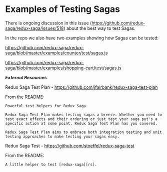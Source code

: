 # Examples of Testing Sagas

There is ongoing discussion in this issue (https://github.com/redux-saga/redux-saga/issues/518) about the best way to test Sagas.


In the repo we also have two examples showing how Sagas can be tested:

https://github.com/redux-saga/redux-saga/blob/master/examples/counter/test/sagas.js

https://github.com/redux-saga/redux-saga/blob/master/examples/shopping-cart/test/sagas.js



***External Resources***

Redux Saga Test Plan - https://github.com/jfairbank/redux-saga-test-plan

From the README:

```
Powerful test helpers for Redux Saga.

Redux Saga Test Plan makes testing sagas a breeze. Whether you need to test exact effects and their ordering or just test your saga put's a specific action at some point, Redux Saga Test Plan has you covered.

Redux Saga Test Plan aims to embrace both integration testing and unit testing approaches to make testing your sagas easy.
```


Redux Saga Test - https://github.com/stoeffel/redux-saga-test

From the README:

```
A little helper to test [redux-saga][rs].
```
